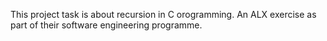 This project task is about recursion in C orogramming. An ALX exercise as part of their software engineering programme.
